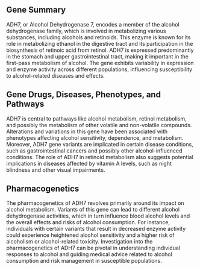 ## Gene Summary
ADH7, or Alcohol Dehydrogenase 7, encodes a member of the alcohol dehydrogenase family, which is involved in metabolizing various substances, including alcohols and retinoids. This enzyme is known for its role in metabolizing ethanol in the digestive tract and its participation in the biosynthesis of retinoic acid from retinol. ADH7 is expressed predominantly in the stomach and upper gastrointestinal tract, making it important in the first-pass metabolism of alcohol. The gene exhibits variability in expression and enzyme activity across different populations, influencing susceptibility to alcohol-related diseases and effects.

## Gene Drugs, Diseases, Phenotypes, and Pathways
ADH7 is central to pathways like alcohol metabolism, retinol metabolism, and possibly the metabolism of other volatile and non-volatile compounds. Alterations and variations in this gene have been associated with phenotypes affecting alcohol sensitivity, dependence, and metabolism. Moreover, ADH7 gene variants are implicated in certain disease conditions, such as gastrointestinal cancers and possibly other alcohol-influenced conditions. The role of ADH7 in retinoid metabolism also suggests potential implications in diseases affected by vitamin A levels, such as night blindness and other visual impairments.

## Pharmacogenetics
The pharmacogenetics of ADH7 revolves primarily around its impact on alcohol metabolism. Variants of this gene can lead to different alcohol dehydrogenase activities, which in turn influence blood alcohol levels and the overall effects and risks of alcohol consumption. For instance, individuals with certain variants that result in decreased enzyme activity could experience heightened alcohol sensitivity and a higher risk of alcoholism or alcohol-related toxicity. Investigation into the pharmacogenetics of ADH7 can be pivotal in understanding individual responses to alcohol and guiding medical advice related to alcohol consumption and risk management in susceptible populations.